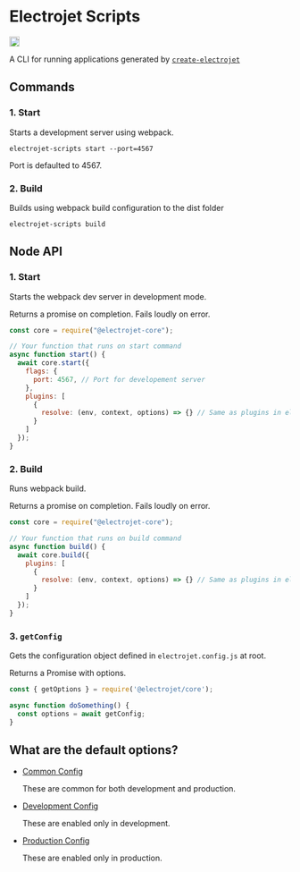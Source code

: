 # Electrojet Scripts

<a href="https://badge.fury.io/js/%40electrojet%2Fcore"><img src="https://badge.fury.io/js/%40electrojet%2Fcore.svg" alt="npm version" height="18"></a>


A CLI for running applications generated by [`create-electrojet`](https://www.npmjs.com/package/create-electrojet)

## Commands

### 1. Start

Starts a development server using webpack. 

```
electrojet-scripts start --port=4567
```

Port is defaulted to 4567.

### 2. Build

Builds using webpack build configuration to the dist folder

```
electrojet-scripts build
```

## Node API

### 1. Start

Starts the webpack dev server in development mode. 

Returns a promise on completion. Fails loudly on error.

```js
const core = require("@electrojet-core"); 

// Your function that runs on start command
async function start() {
  await core.start({
    flags: {
      port: 4567, // Port for developement server
    },
    plugins: [
      {
        resolve: (env, context, options) => {} // Same as plugins in electrojet.config.js
      }
    ]
  });
}
```

### 2. Build

Runs webpack build.

Returns a promise on completion. Fails loudly on error.

```js
const core = require("@electrojet-core"); 

// Your function that runs on build command
async function build() {
  await core.build({
    plugins: [
      {
        resolve: (env, context, options) => {} // Same as plugins in electrojet.config.js
      }
    ]
  });
}
```

### 3. `getConfig`

Gets the configuration object defined in `electrojet.config.js` at root.

Returns a Promise with options.

```js
const { getOptions } = require('@electrojet/core');

async function doSomething() {
  const options = await getConfig;
}
```

## What are the default options?

* [Common Config]()

  These are common for both development and production.

* [Development Config]()

  These are enabled only in development.

* [Production Config]()

  These are enabled only in production.